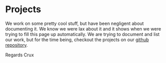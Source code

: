 # Projects

We work on some pretty cool stuff, but have been negligent about documenting it.
We know we were lax about it and it shows when we were trying to fill this page
up automatically. We are trying to document and list our work, but for the time
being, checkout the projects on our [github repository](https://github.com/CRUx-BPHC/).

Regards
Crux

